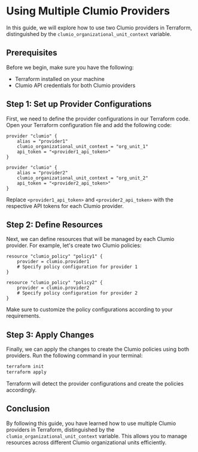 # Using Multiple Clumio Providers

In this guide, we will explore how to use two Clumio providers in Terraform, distinguished by the `clumio_organizational_unit_context` variable.

## Prerequisites

Before we begin, make sure you have the following:

- Terraform installed on your machine
- Clumio API credentials for both Clumio providers

## Step 1: Set up Provider Configurations

First, we need to define the provider configurations in our Terraform code. Open your Terraform configuration file and add the following code:

```hcl
provider "clumio" {
    alias = "provider1"
    clumio_organizational_unit_context = "org_unit_1"
    api_token = "<provider1_api_token>"
}

provider "clumio" {
    alias = "provider2"
    clumio_organizational_unit_context = "org_unit_2"
    api_token = "<provider2_api_token>"
}
```

Replace `<provider1_api_token>` and `<provider2_api_token>` with the respective API tokens for each Clumio provider.

## Step 2: Define Resources

Next, we can define resources that will be managed by each Clumio provider. For example, let's create two Clumio policies:

```hcl
resource "clumio_policy" "policy1" {
    provider = clumio.provider1
    # Specify policy configuration for provider 1
}

resource "clumio_policy" "policy2" {
    provider = clumio.provider2
    # Specify policy configuration for provider 2
}
```

Make sure to customize the policy configurations according to your requirements.

## Step 3: Apply Changes

Finally, we can apply the changes to create the Clumio policies using both providers. Run the following command in your terminal:

```bash
terraform init
terraform apply
```

Terraform will detect the provider configurations and create the policies accordingly.

## Conclusion

By following this guide, you have learned how to use multiple Clumio providers in Terraform, distinguished by the `clumio_organizational_unit_context` variable. This allows you to manage resources across different Clumio organizational units efficiently.
